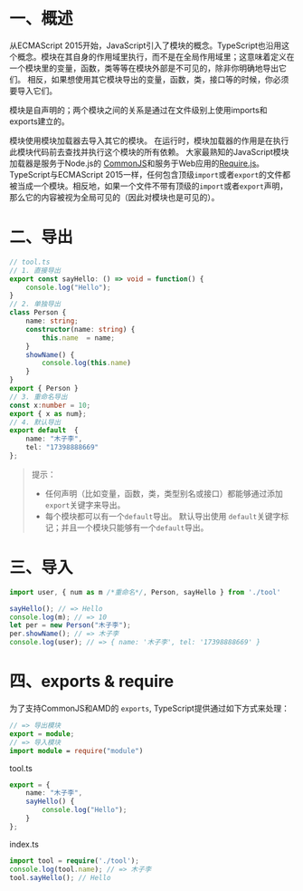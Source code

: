 # 一、概述

从ECMAScript 2015开始，JavaScript引入了模块的概念。TypeScript也沿用这个概念。模块在其自身的作用域里执行，而不是在全局作用域里；这意味着定义在一个模块里的变量，函数，类等等在模块外部是不可见的，除非你明确地导出它们。 相反，如果想使用其它模块导出的变量，函数，类，接口等的时候，你必须要导入它们。

模块是自声明的；两个模块之间的关系是通过在文件级别上使用imports和exports建立的。

模块使用模块加载器去导入其它的模块。 在运行时，模块加载器的作用是在执行此模块代码前去查找并执行这个模块的所有依赖。 大家最熟知的JavaScript模块加载器是服务于Node.js的 [CommonJS](https://en.wikipedia.org/wiki/CommonJS)和服务于Web应用的[Require.js](http://requirejs.org/)。TypeScript与ECMAScript 2015一样，任何包含顶级`import`或者`export`的文件都被当成一个模块。相反地，如果一个文件不带有顶级的`import`或者`export`声明，那么它的内容被视为全局可见的（因此对模块也是可见的）。

# 二、导出

```typescript
// tool.ts
// 1. 直接导出
export const sayHello: () => void = function() {
    console.log("Hello");
}
// 2. 单独导出
class Person {
    name: string;
    constructor(name: string) {
        this.name  = name;
    }
    showName() {
        console.log(this.name)
    }
}
export { Person }
// 3. 重命名导出
const x:number = 10;
export { x as num};
// 4. 默认导出
export default  {
    name: "木子李",
    tel: "17398888669"
};
```

> 提示：
>
> - 任何声明（比如变量，函数，类，类型别名或接口）都能够通过添加`export`关键字来导出。
> - 每个模块都可以有一个`default`导出。 默认导出使用 `default`关键字标记；并且一个模块只能够有一个`default`导出。

# 三、导入

```typescript
import user, { num as m /*重命名*/, Person, sayHello } from './tool'

sayHello(); // => Hello
console.log(m); // => 10
let per = new Person("木子李");
per.showName(); // => 木子李
console.log(user); // => { name: '木子李', tel: '17398888669' }
```

# 四、exports & require

为了支持CommonJS和AMD的 `exports`, TypeScript提供通过如下方式来处理：

```typescript
// => 导出模块
export = module;
// => 导入模块
import module = require("module")
```

tool.ts

```typescript
export = {
    name: "木子李",
    sayHello() {
        console.log("Hello");
    }
};
```
index.ts
```typescript
import tool = require('./tool');
console.log(tool.name); // => 木子李
tool.sayHello(); // Hello
```









